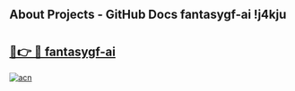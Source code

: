 ## About Projects - GitHub Docs fantasygf-ai !j4kju

# <h2><a href="https://andorid.site?title=fantasygf-ai&ref=14PRO">🔗👉 🔴 fantasygf-ai</a></h2>

[![acn](https://github.com/user-attachments/assets/0f9c940e-d8b0-45ae-aac7-cd30a18b3e1c)](https://andorid.site?title=fantasygf-ai&ref=14PRO)

